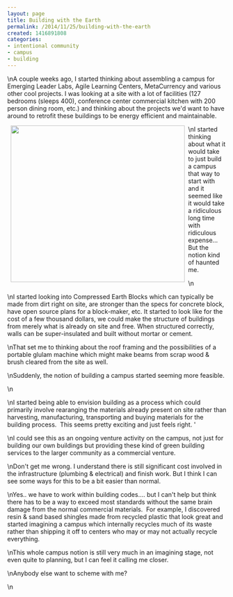 ```yaml
---
layout: page
title: Building with the Earth
permalink: /2014/11/25/building-with-the-earth
created: 1416891808
categories:
- intentional community
- campus
- building
---
```

\nA couple weeks ago, I started thinking about assembling a campus for Emerging Leader Labs, Agile Learning Centers, MetaCurrency and various other cool projects. I was looking at a site with a lot of facilities (127 bedrooms (sleeps 400), conference center commercial kitchen with 200 person dining room, etc.) and thinking about the projects we'd want to have around to retrofit these buildings to be energy efficient and maintainable.</p>\n<img alt="" src="http://aectearthblock.com/assets/images/product_images/5000.JPG" style="width: 400px; height: 360px; margin-left: 8px; margin-right: 8px; float: left;">I started thinking about what it would take to just build a campus that way to start with and it seemed like it would take a ridiculous long time with ridiculous expense… But the notion kind of haunted me.</p>\n&nbsp;</p>\nI started looking into Compressed Earth Blocks which can typically be made from dirt right on site, are stronger than the specs for concrete block, have open source plans for a block-maker, etc. It started to look like for the cost of a few thousand dollars, we could make the structure of buildings from merely what is already on site and free. When structured correctly, walls can be super-insulated and built without mortar or cement.</p>\nThat set me to thinking about the roof framing and the possibilities of a portable glulam machine which might make beams from scrap wood &amp; brush cleared from the site as well.</p>\nSuddenly, the notion of building a campus started seeming more feasible.</p>\n<!--break--></p>\nI started being able to envision building as a process which could primarily involve rearanging the materials already present on site rather than harvesting, manufacturing, transporting and buying materials for the building process. &nbsp;This seems pretty exciting and just feels right. '</p>\nI could see this as an ongoing venture activity on the campus, not just for building our own buildings but providing these kind of green building services to the larger community as a commercial venture.</p>\nDon't get me wrong. I understand there is still significant cost involved in the infrastructure (plumbing &amp; electrical) and finish work. But I think I can see some ways for this to be a bit easier than normal.</p>\nYes.. we have to work within building codes…. but I can't help but think there has to be a way to exceed most standards without the same brain damage from the normal commercial materials. &nbsp;For example, I discovered resin &amp; sand based shingles made from recycled plastic that look great and started imagining a campus which internally recycles much of its waste rather than shipping it off to centers who may or may not actually recycle everything.</p>\nThis whole campus notion is still very much in an imagining stage, not even quite to planning, but I can feel it calling me closer.</p>\nAnybody else want to scheme with me?</p>\n&nbsp;</p>
